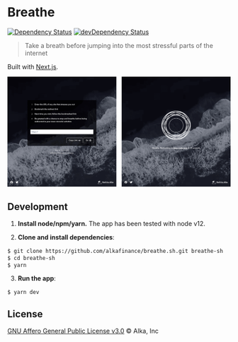 # Breathe

[![Dependency Status](https://img.shields.io/david/alkafinance/breathe.sh.svg)](https://david-dm.org/alkafinance/breathe.sh)
[![devDependency Status](https://img.shields.io/david/dev/alkafinance/breathe.sh.svg)](https://david-dm.org/alkafinance/breathe.sh?type=dev)

> Take a breath before jumping into the most stressful parts of the internet

Built with [Next.js](https://nextjs.org/).

![breathe.sh screenshots](.github/screenshots.png)

## Development

1. **Install node/npm/yarn.** The app has been tested with node v12.

2. **Clone and install dependencies**:
```shell
$ git clone https://github.com/alkafinance/breathe.sh.git breathe-sh
$ cd breathe-sh
$ yarn
```

3. **Run the app**:
```shell
$ yarn dev
```

## License

[GNU Affero General Public License v3.0](./LICENSE) © Alka, Inc
